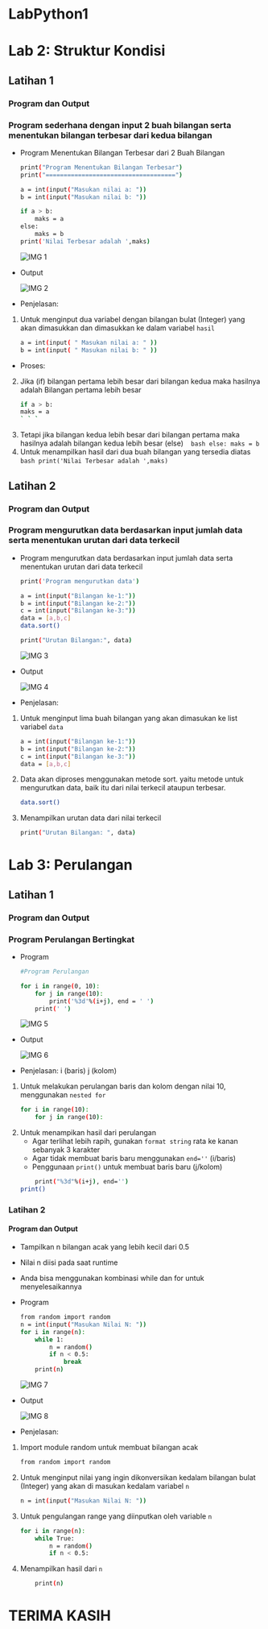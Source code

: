 # LabPython1
# Lab 2: Struktur Kondisi
## Latihan 1
### Program dan Output
### Program sederhana dengan input 2 buah bilangan serta menentukan bilangan terbesar dari kedua bilangan
- Program Menentukan Bilangan Terbesar dari 2 Buah Bilangan

    ```bash
    print("Program Menentukan Bilangan Terbesar")
    print("====================================")

    a = int(input("Masukan nilai a: "))
    b = int(input("Masukan nilai b: "))

    if a > b:
        maks = a
    else:
        maks = b
    print('Nilai Terbesar adalah ',maks)
    ```
    ![IMG 1](screenshoot/Lab2Lat1.3.png)

- Output

    ![IMG 2](screenshoot/Lab2Lat1.2.png)


- Penjelasan:

1. Untuk menginput dua variabel dengan bilangan bulat (Integer) yang akan dimasukkan dan dimasukkan ke dalam variabel `hasil`
    ```bash
    a = int(input( " Masukan nilai a: " ))
    b = int(input( " Masukan nilai b: " ))
    ```
- Proses: 

2. Jika (if) bilangan pertama lebih besar dari bilangan kedua maka hasilnya adalah Bilangan pertama lebih besar
    ```bash
    if a > b:
    maks = a
    ` ` `
3.  Tetapi jika bilangan kedua lebih besar dari bilangan pertama maka hasilnya adalah bilangan kedua lebih besar (else)
    ` ` ` bash
    else:
        maks = b
    ` ` `
4. Untuk menampilkan hasil dari dua buah bilangan yang tersedia diatas
    ` ` ` bash
    print('Nilai Terbesar adalah ',maks)
    ` ` `

## Latihan 2
### Program dan Output
### Program mengurutkan data berdasarkan input jumlah data serta menentukan urutan dari data terkecil
- Program mengurutkan data berdasarkan input jumlah data serta menentukan urutan dari data terkecil

     ```bash
    print('Program mengurutkan data')

    a = int(input("Bilangan ke-1:"))
    b = int(input("Bilangan ke-2:"))
    c = int(input("Bilangan ke-3:"))
    data = [a,b,c]
    data.sort()

    print("Urutan Bilangan:", data)
    ```
    ![IMG 3](screenshoot/Lab2Lat2.3.png)

- Output

    ![IMG 4](screenshoot/Lab2Lat2.2.png)

- Penjelasan:

1. Untuk menginput lima buah bilangan yang akan dimasukan ke list variabel `data`
    ```bash
    a = int(input("Bilangan ke-1:"))
    b = int(input("Bilangan ke-2:"))
    c = int(input("Bilangan ke-3:"))
    data = [a,b,c]
    ```
2. Data akan diproses menggunakan metode sort. yaitu metode untuk mengurutkan data, baik itu dari nilai terkecil ataupun terbesar.
    ```bash
    data.sort()
    ```
3. Menampilkan urutan data dari nilai terkecil
    ```bash
    print("Urutan Bilangan: ", data)
    ```

# Lab 3: Perulangan
## Latihan 1
### Program dan Output
### Program Perulangan Bertingkat
- Program

    ```bash
    #Program Perulangan

    for i in range(0, 10):
        for j in range(10):
            print('%3d'%(i+j), end = ' ')
        print(' ')
    ```

    ![IMG 5](screenshoot/Lab3Lat1.1.png)

- Output

    ![IMG 6](screenshoot/Lab3Lat1.2.png)

- Penjelasan: i (baris) j (kolom)

1. Untuk melakukan perulangan baris dan kolom dengan nilai 10, menggunakan `nested for`
    ```bash
    for i in range(10):
        for j in range(10):
    ```
2. Untuk menampikan hasil dari perulangan
   * Agar terlihat lebih rapih, gunakan `format string` rata ke kanan sebanyak 3 karakter
   * Agar tidak membuat baris baru menggunakan `end=''` (i/baris)
   * Penggunaan `print()` untuk membuat baris baru (j/kolom)
    ```bash
        print("%3d"%(i+j), end='')
    print()
    ```

### Latihan 2
#### Program dan Output
- Tampilkan n bilangan acak yang lebih kecil dari 0.5
- Nilai n diisi pada saat runtime
- Anda bisa menggunakan kombinasi while dan for untuk menyelesaikannya

- Program 

    ```bash
    from random import random
    n = int(input("Masukan Nilai N: "))
    for i in range(n):
        while 1:
            n = random()
            if n < 0.5:
                break
        print(n)
    ```
   ![IMG 7](screenshoot/Lab3Lat2.1.png) 

- Output

    ![IMG 8](screenshoot/Lab3Lat2.2.png) 

- Penjelasan: 
1. Import module random untuk membuat bilangan acak
    ```bash
    from random import random
    ```
2. Untuk menginput nilai yang ingin dikonversikan kedalam bilangan bulat (Integer) yang akan di masukan kedalam variabel `n`
    ```bash
    n = int(input("Masukan Nilai N: "))
    ```
3. Untuk pengulangan range yang diinputkan oleh variable `n`
    ```bash
    for i in range(n):
        while True:
            n = random()
            if n < 0.5:
    ```
4. Menampilkan hasil dari `n`
    ```bash
        print(n)
    ```

# TERIMA KASIH